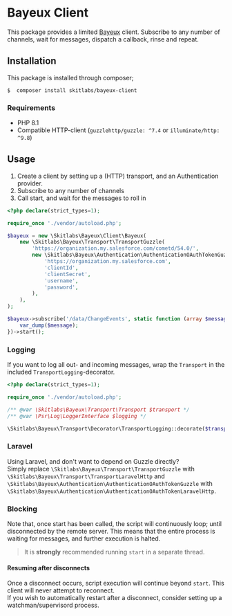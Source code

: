 # Bayeux Client
This package provides a limited [Bayeux](https://docs.cometd.org/current7/reference/#_bayeux) client. Subscribe to any number of channels, wait for messages, dispatch a callback, rinse and repeat.

## Installation
This package is installed through composer;

```shell
$  composer install skitlabs/bayeux-client
```

### Requirements
* PHP 8.1
* Compatible HTTP-client (`guzzlehttp/guzzle: ^7.4` or `illuminate/http: ^9.8`)

## Usage
1. Create a client by setting up a (HTTP) transport, and an Authentication provider.
2. Subscribe to any number of channels
3. Call start, and wait for the messages to roll in

```php
<?php declare(strict_types=1);

require_once './vendor/autoload.php';

$bayeux = new \Skitlabs\Bayeux\Client\Bayeux(
    new \Skitlabs\Bayeux\Transport\TransportGuzzle(
        'https://organization.my.salesforce.com/cometd/54.0/',
        new \Skitlabs\Bayeux\Authentication\AuthenticationOAuthTokenGuzzle(
            'https://organization.my.salesforce.com',
            'clientId',
            'clientSecret',
            'username',
            'password',
        ),
    ),
);

$bayeux->subscribe('/data/ChangeEvents', static function (array $message) : void {
    var_dump($message);
})->start();
```

### Logging
If you want to log all out- and incoming messages, wrap the `Transport` in the included `TransportLogging`-decorator.

```php
<?php declare(strict_types=1);

require_once './vendor/autoload.php';

/** @var \Skitlabs\Bayeux\Transport\Transport $transport */
/** @var \Psr\Log\LoggerInterface $logging */

\Skitlabs\Bayeux\Transport\Decorator\TransportLogging::decorate($transport, $logging)
```

### Laravel
Using Laravel, and don't want to depend on Guzzle directly?   
Simply replace `\Skitlabs\Bayeux\Transport\TransportGuzzle` with `\Skitlabs\Bayeux\Transport\TransportLaravelHttp` and `\Skitlabs\Bayeux\Authentication\AuthenticationOAuthTokenGuzzle` with `\Skitlabs\Bayeux\Authentication\AuthenticationOAuthTokenLaravelHttp`.

### Blocking
Note that, once start has been called, the script will continuously loop; until disconnected by the remote server.
This means that the entire process is waiting for messages, and further execution is halted.   

> It is **strongly** recommended running `start` in a separate thread.

#### Resuming after disconnects
Once a disconnect occurs, script execution will continue beyond `start`. This client will never attempt to reconnect.   
If you wish to automatically restart after a disconnect, consider setting up a watchman/supervisord process.

